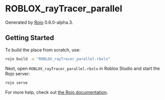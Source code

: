 # ROBLOX_rayTracer_parallel
Generated by [Rojo](https://github.com/rojo-rbx/rojo) 0.6.0-alpha.3.

## Getting Started
To build the place from scratch, use:

```bash
rojo build -o "ROBLOX_rayTracer_parallel.rbxlx"
```

Next, open `ROBLOX_rayTracer_parallel.rbxlx` in Roblox Studio and start the Rojo server:

```bash
rojo serve
```

For more help, check out [the Rojo documentation](https://rojo.space/docs).